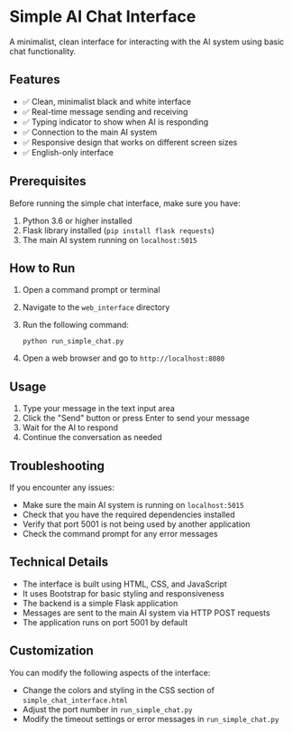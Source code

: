 # Simple AI Chat Interface

A minimalist, clean interface for interacting with the AI system using basic chat functionality.

## Features

- ✅ Clean, minimalist black and white interface
- ✅ Real-time message sending and receiving
- ✅ Typing indicator to show when AI is responding
- ✅ Connection to the main AI system
- ✅ Responsive design that works on different screen sizes
- ✅ English-only interface

## Prerequisites

Before running the simple chat interface, make sure you have:

1. Python 3.6 or higher installed
2. Flask library installed (`pip install flask requests`)
3. The main AI system running on `localhost:5015`

## How to Run

1. Open a command prompt or terminal
2. Navigate to the `web_interface` directory
3. Run the following command:
   
   ```
   python run_simple_chat.py
   ```
4. Open a web browser and go to `http://localhost:8080`

## Usage

1. Type your message in the text input area
2. Click the "Send" button or press Enter to send your message
3. Wait for the AI to respond
4. Continue the conversation as needed

## Troubleshooting

If you encounter any issues:

- Make sure the main AI system is running on `localhost:5015`
- Check that you have the required dependencies installed
- Verify that port 5001 is not being used by another application
- Check the command prompt for any error messages

## Technical Details

- The interface is built using HTML, CSS, and JavaScript
- It uses Bootstrap for basic styling and responsiveness
- The backend is a simple Flask application
- Messages are sent to the main AI system via HTTP POST requests
- The application runs on port 5001 by default

## Customization

You can modify the following aspects of the interface:

- Change the colors and styling in the CSS section of `simple_chat_interface.html`
- Adjust the port number in `run_simple_chat.py`
- Modify the timeout settings or error messages in `run_simple_chat.py`